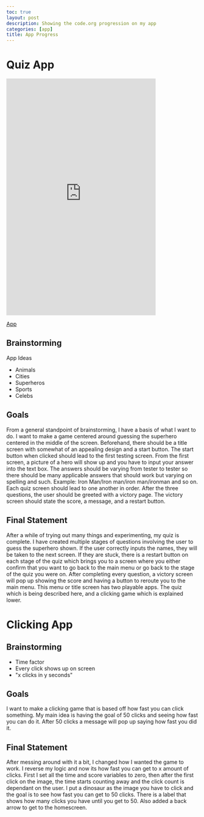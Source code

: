 ```yaml
---
toc: true
layout: post
description: Showing the code.org progression on my app
categories: [app]
title: App Progress
---
```


# Quiz App

<iframe width="392" height="620" style="border: 0px;" src="https://studio.code.org/projects/applab/vwRh3GInnZlL7b4wTEiEcF6Qu07NAd8CAB9eNlNQCMY/embed"></iframe>

<a href="https://studio.code.org/projects/applab/vwRh3GInnZlL7b4wTEiEcF6Qu07NAd8CAB9eNlNQCMY/edit/#">App</a>

## Brainstorming
App Ideas
- Animals
- Cities
- Superheros
- Sports
- Celebs

## Goals
From a general standpoint of brainstorming, I have a basis of what I want to do. I want to make a game centered around guessing the superhero centered in the middle of the screen. Beforehand, there should be a title screen with somewhat of an appealing design and a start button. The start button when clicked should lead to the first testing screen. From the first screen, a picture of a hero will show up and you have to input your answer into the text box. The answers should be varying from tester to tester so there should be many applicable answers that should work but varying on spelling and such. Example: Iron Man/Iron man/iron man/ironman and so on. Each quiz screen should lead to one another in order. After the three questions, the user should be greeted with a victory page. The victory screen should state the score, a message, and a restart button.

## Final Statement
After a while of trying out many things and experimenting, my quiz is complete. I have created multiple stages of questions involving the user to guess the superhero shown. If the user correctly inputs the names, they will be taken to the next screen. If they are stuck, there is a restart button on each stage of the quiz which brings you to a screen where you either confirm that you want to go back to the main menu or go back to the stage of the quiz you were on. After completing every question, a victory screen will pop up showing the score and having a button to reroute you to the main menu. This menu or title screen has two playable apps. The quiz which is being described here, and a clicking game which is explained lower.

# Clicking App

## Brainstorming
 - Time factor
 - Every click shows up on screen
 - "x clicks in y seconds"

## Goals
 I want to make a clicking game that is based off how fast you can click something. My main idea is having the goal of 50 clicks and seeing how fast you can do it. After 50 clicks a message will pop up saying how fast you did it.

## Final Statement
 After messing around with it a bit, I changed how I wanted the game to work. I reverse my logic and now its how fast you can get to x amount of clicks. First I set all the time and score variables to zero, then after the first click on the image, the time starts counting away and the click count is dependant on the user. I put a dinosaur as the image you have to click and the goal is to see how fast you can get to 50 clicks. There is a label that shows how many clicks you have until you get to 50. Also added a back arrow to get to the homescreen.